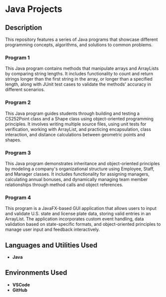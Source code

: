 <h1>Java Projects</h1>

<h2>Description</h2>
This repository features a series of Java programs that showcase different programming concepts, algorithms, and solutions to common problems.
<br />

<h3>Program 1</h3>
This Java program contains methods that manipulate arrays and ArrayLists by comparing string lengths. It includes functionality to count and return strings longer than the first string in the array, or longer than a specified length, along with JUnit test cases to validate the methods' accuracy in different scenarios.
<br />

<h3>Program 2</h3>
This Java program guides students through building and testing a CS252Point class and a Shape class using object-oriented programming principles. It involves writing multiple source files, using unit tests for verification, working with ArrayList, and practicing encapsulation, class interaction, and distance calculations between geometric points and shapes.
<br />

<h3>Program 3</h3>
This Java program demonstrates inheritance and object-oriented principles by modeling a company's organizational structure using Employee, Staff, and Manager classes. It includes functionality for assigning managers, calculating annual bonuses, and dynamically managing team member relationships through method calls and object references.
<br />

<h3>Program 4</h3>
This program is a JavaFX-based GUI application that allows users to input and validate U.S. state and license plate data, storing valid entries in an ArrayList. The application incorporates custom event handling, data validation based on state-specific formats, and object-oriented principles to manage user input and feedback interactively.
<br />

<h2>Languages and Utilities Used</h2>

- <b>Java</b> 

<h2>Environments Used </h2>

- <b>VSCode</b>
- <b>GitHub</b>





<!--
 ```diff
- text in red
+ text in green
! text in orange
# text in gray
@@ text in purple (and bold)@@
```
--!>
